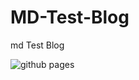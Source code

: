 # MD-Test-Blog
md Test Blog

![github pages](https://github.com/behdad222/blog/workflows/github%20pages/badge.svg)
